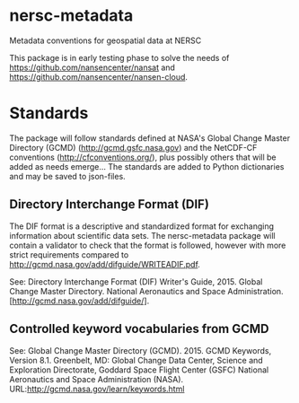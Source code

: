 # nersc-metadata
Metadata conventions for geospatial data at NERSC

This package is in early testing phase to solve the needs of https://github.com/nansencenter/nansat and https://github.com/nansencenter/nansen-cloud.

# Standards

The package will follow standards defined at NASA's Global Change Master Directory (GCMD) (http://gcmd.gsfc.nasa.gov) and the NetCDF-CF conventions (http://cfconventions.org/), plus possibly others that will be added as needs emerge... The standards are added to Python dictionaries and may be saved to json-files.

## Directory Interchange Format (DIF) 

The DIF format is a descriptive and standardized format for exchanging information about scientific data sets. The nersc-metadata package will contain a validator to check that the format is followed, however with more strict requirements compared to http://gcmd.nasa.gov/add/difguide/WRITEADIF.pdf.

See: Directory Interchange Format (DIF) Writer's Guide, 2015. Global Change Master Directory. National Aeronautics and Space Administration. [http://gcmd.nasa.gov/add/difguide/]. 

## Controlled keyword vocabularies from GCMD

See: Global Change Master Directory (GCMD). 2015. GCMD Keywords, Version 8.1. Greenbelt, MD: Global Change Data Center, Science and Exploration Directorate, Goddard Space Flight Center (GSFC) National Aeronautics and Space Administration (NASA). URL:http://gcmd.nasa.gov/learn/keywords.html

